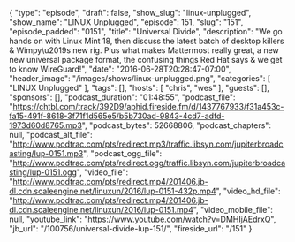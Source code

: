 {
  "type": "episode",
  "draft": false,
  "show_slug": "linux-unplugged",
  "show_name": "LINUX Unplugged",
  "episode": 151,
  "slug": "151",
  "episode_padded": "0151",
  "title": "Universal Divide",
  "description": "We go hands on with Linux Mint 18, then discuss the latest batch of desktop killers & Wimpy\u2019s new rig. Plus what makes Mattermost really great, a new new universal package format, the confusing things Red Hat says & we get to know WireGuard!",
  "date": "2016-06-28T20:28:47-07:00",
  "header_image": "/images/shows/linux-unplugged.png",
  "categories": [
    "LINUX Unplugged"
  ],
  "tags": [],
  "hosts": [
    "chris",
    "wes"
  ],
  "guests": [],
  "sponsors": [],
  "podcast_duration": "01:48:55",
  "podcast_file": "https://chtbl.com/track/392D9/aphid.fireside.fm/d/1437767933/f31a453c-fa15-491f-8618-3f71f1d565e5/b5b730ad-9843-4cd7-adfd-1973d60d8765.mp3",
  "podcast_bytes": 52668806,
  "podcast_chapters": null,
  "podcast_alt_file": "http://www.podtrac.com/pts/redirect.mp3/traffic.libsyn.com/jupiterbroadcasting/lup-0151.mp3",
  "podcast_ogg_file": "http://www.podtrac.com/pts/redirect.ogg/traffic.libsyn.com/jupiterbroadcasting/lup-0151.ogg",
  "video_file": "http://www.podtrac.com/pts/redirect.mp4/201406.jb-dl.cdn.scaleengine.net/linuxun/2016/lup-0151-432p.mp4",
  "video_hd_file": "http://www.podtrac.com/pts/redirect.mp4/201406.jb-dl.cdn.scaleengine.net/linuxun/2016/lup-0151.mp4",
  "video_mobile_file": null,
  "youtube_link": "https://www.youtube.com/watch?v=DMHIjAEdrxQ",
  "jb_url": "/100756/universal-divide-lup-151/",
  "fireside_url": "/151"
}

